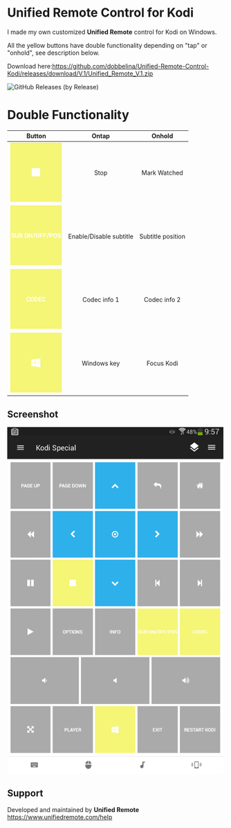 # Unified Remote Control for Kodi
I made my own customized **Unified Remote** control for Kodi on Windows.

All the yellow buttons have double functionality depending on "tap" or "onhold", see description below.

Download here:https://github.com/dobbelina/Unified-Remote-Control-Kodi/releases/download/V.1/Unified_Remote_V.1.zip

![GitHub Releases (by Release)](https://img.shields.io/github/downloads/dobbelina/Unified-Remote-Control-Kodi/V.1/total)

# Double Functionality
Button | Ontap | Onhold
--- |  --- | ---
<img src="images/stop.png" width="120" /> | <p align="center">Stop</p> | <p align="center">Mark Watched</p>
<img src="images/sub.png" width="120" /> | <p align="center">Enable/Disable subtitle</p> | <p align="center">Subtitle position</p>
<img src="images/codec.png" width="120" /> | <p align="center">Codec info 1</p> | <p align="center">Codec info 2</p>
<img src="images/win.png" width="120" /> | <p align="center">Windows key</p> | <p align="center">Focus Kodi</p>

## Screenshot
<img src="images/Screenshot.png" width="500" />

## Support
Developed and maintained by **Unified Remote**  
https://www.unifiedremote.com/help

